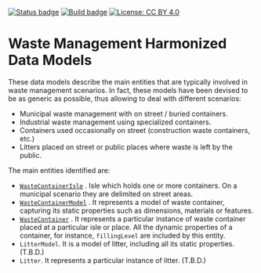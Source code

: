 [![Status badge](https://img.shields.io/badge/status-draft-red.svg)](RELEASE_NOTES)
[![Build badge](https://img.shields.io/travis/smart-data-models/dataModel.WasteManagement.svg "Travis build status")](https://travis-ci.org/smart-data-models/dataModel.WasteManagement/)
[![License: CC BY 4.0](https://img.shields.io/badge/License-CC%20BY%204.0-lightgrey.svg)](https://creativecommons.org/licenses/by/4.0/)
# Waste Management Harmonized Data Models

These data models describe the main entities that are typically involved in
waste management scenarios. In fact, these models have been devised to be as
generic as possible, thus allowing to deal with different scenarios:

-   Municipal waste management with on street / buried containers.
-   Industrial waste management using specialized containers.
-   Containers used occasionally on street (construction waste containers, etc.)
-   Litters placed on street or public places where waste is left by the public.

The main entities identified are:

-   [`WasteContainerIsle`](https://swagger.lab.fiware.org/?url=https://smart-data-models.github.io/dataModel.WasteManagement/WasteContainerIsle/swagger.yaml) . Isle which holds
    one or more containers. On a municipal scenario they are delimited on street
    areas.
-   [`WasteContainerModel`](https://swagger.lab.fiware.org/?url=https://smart-data-models.github.io/dataModel.WasteManagement/WasteContainerModel/swagger.yaml) . It represents a
    model of waste container, capturing its static properties such as
    dimensions, materials or features.
-   [`WasteContainer`](https://swagger.lab.fiware.org/?url=https://smart-data-models.github.io/dataModel.WasteManagement/WasteContainer/swagger.yaml) . It represents a particular
    instance of waste container placed at a particular isle or place. All the
    dynamic properties of a container, for instance, `fillingLevel` are included
    by this entity.
-   `LitterModel`. It is a model of litter, including all its static properties.
    (T.B.D.)
-   `Litter`. It represents a particular instance of litter. (T.B.D.)
